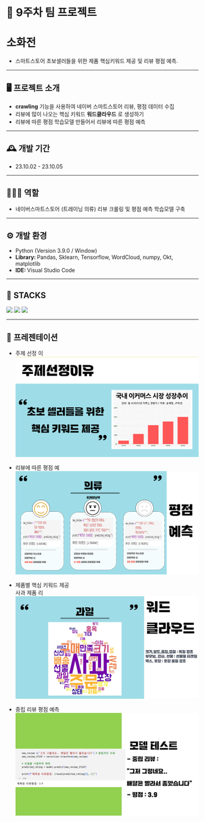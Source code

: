 # 🚩 9주차 팀 프로젝트
# **소화전**
- 스마트스토어 초보셀러들을 위한 제품 핵심키워드 제공 및 리뷰 평점 예측.

----------------------------------------------------------

## 🖥️ 프로젝트 소개
-  **crawling** 기능을 사용하여 네이버 스마트스토어 리뷰, 평점 데이터 수집
-  리뷰에 많이 나오는 핵심 키워드 **워드클라우드** 로 생성하기
-  리뷰에 따른 평점 학습모델 만들어서 리뷰에 따른 평점 예측
----------------------------------------------------------

## 🕰️ 개발 기간
* 23.10.02 - 23.10.05
----------------------------------------------------------

## 🧑‍🤝‍🧑 역할
 - 네이버스마트스토어 (트레이닝 의류) 리뷰 크롤링 및 평점 예측 학습모델 구축

----------------------------------------------------------

## ⚙️ 개발 환경
- Python (Version 3.9.0 / Window)
- <strong>Library: </strong> Pandas, Sklearn, Tensorflow, WordCloud, numpy, Okt, matplotlib
- <strong>IDE: </strong> Visual Studio Code

----------------------------------------------------------
## 📓 STACKS
 <img src="https://img.shields.io/badge/Python-3776AB?style=for-the-badge&logo=Python&logoColor=white"> <img src="https://img.shields.io/badge/Jupyter-F37626?style=for-the-badge&logo=Jupyter&logoColor=white"> <img src="https://img.shields.io/badge/Pandas-150458?style=for-the-badge&logo=Pandas&logoColor=white"> 

----------------------------------------------------------
## 📌 프레젠테이션
* 주제 선정 이
![Alt text](../read_img/9week/9-1.png)

* 리뷰에 따른 평점 예
![Alt text](../read_img/9week/9-2.png)

* 제품별  핵심 키워드 제공<br>
사과 제품 리<br>
![Alt text](../read_img/9week/9-3.jpg)

* 중립 리뷰 평점 예측
![Alt text](../read_img/9week/9-4.png)
